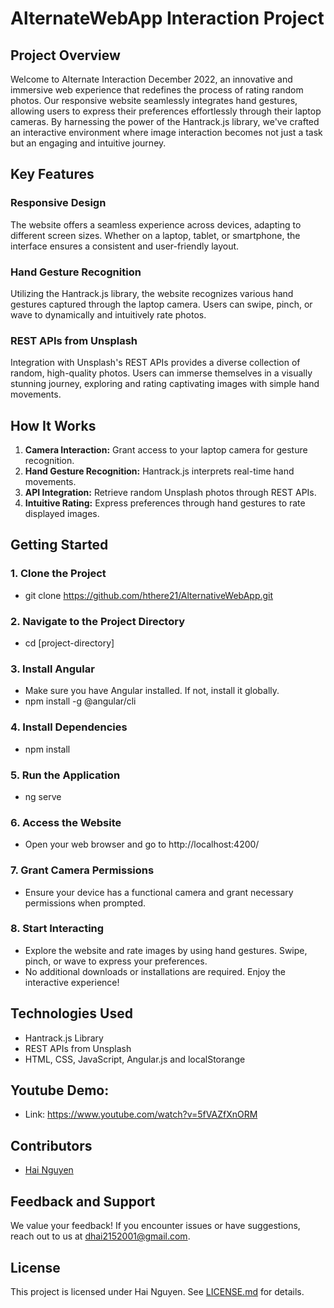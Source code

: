 # AlternateWebApp Interaction Project

## Project Overview
Welcome to Alternate Interaction December 2022, an innovative and immersive web experience that redefines the process of rating random photos. Our responsive website seamlessly integrates hand gestures, allowing users to express their preferences effortlessly through their laptop cameras. By harnessing the power of the Hantrack.js library, we've crafted an interactive environment where image interaction becomes not just a task but an engaging and intuitive journey.

## Key Features

### Responsive Design
The website offers a seamless experience across devices, adapting to different screen sizes. Whether on a laptop, tablet, or smartphone, the interface ensures a consistent and user-friendly layout.

### Hand Gesture Recognition
Utilizing the Hantrack.js library, the website recognizes various hand gestures captured through the laptop camera. Users can swipe, pinch, or wave to dynamically and intuitively rate photos.

### REST APIs from Unsplash
Integration with Unsplash's REST APIs provides a diverse collection of random, high-quality photos. Users can immerse themselves in a visually stunning journey, exploring and rating captivating images with simple hand movements.

## How It Works

1. **Camera Interaction:** Grant access to your laptop camera for gesture recognition.
2. **Hand Gesture Recognition:** Hantrack.js interprets real-time hand movements.
3. **API Integration:** Retrieve random Unsplash photos through REST APIs.
4. **Intuitive Rating:** Express preferences through hand gestures to rate displayed images.

## Getting Started

### 1. Clone the Project
- git clone https://github.com/hthere21/AlternativeWebApp.git

### 2. Navigate to the Project Directory
- cd [project-directory]

### 3. Install Angular
- Make sure you have Angular installed. If not, install it globally.
- npm install -g @angular/cli

### 4. Install Dependencies
- npm install

### 5. Run the Application
- ng serve

### 6. Access the Website
- Open your web browser and go to http://localhost:4200/

### 7. Grant Camera Permissions
- Ensure your device has a functional camera and grant necessary permissions when prompted.

### 8. Start Interacting
- Explore the website and rate images by using hand gestures. Swipe, pinch, or wave to express your preferences.
- No additional downloads or installations are required. Enjoy the interactive experience!

## Technologies Used
- Hantrack.js Library
- REST APIs from Unsplash
- HTML, CSS, JavaScript, Angular.js and localStorange

## Youtube Demo:
- Link: https://www.youtube.com/watch?v=5fVAZfXnORM

## Contributors
- [Hai Nguyen](https://haiwebsite.netlify.app/)

## Feedback and Support
We value your feedback! If you encounter issues or have suggestions, reach out to us at dhai2152001@gmail.com.

## License
This project is licensed under Hai Nguyen. See [LICENSE.md](LICENSE.md) for details.

